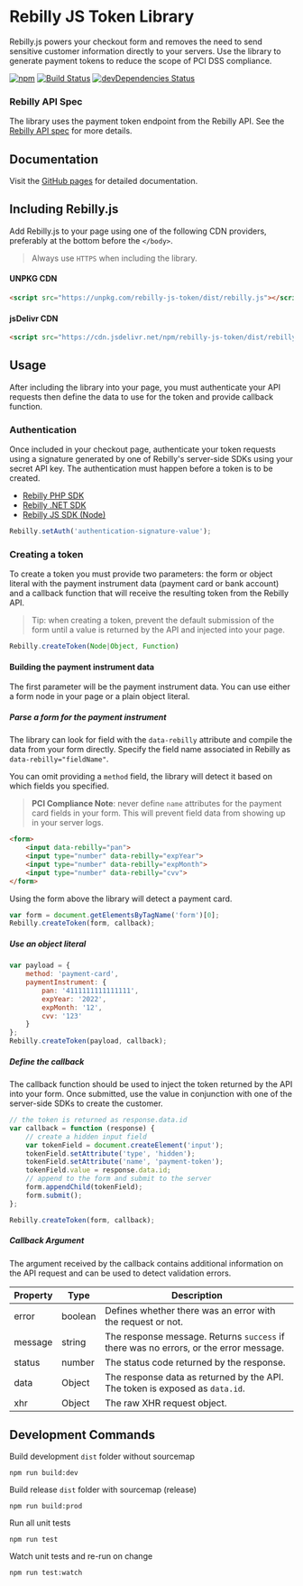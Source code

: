 # Rebilly JS Token Library

Rebilly.js powers your checkout form and removes the need to send sensitive customer information directly to your servers. Use the library to generate payment tokens to reduce the scope of PCI DSS compliance.

[![npm](https://img.shields.io/npm/v/rebilly-js-token.svg)](https://www.npmjs.com/package/rebilly-js-token)
[![Build Status](https://travis-ci.org/Rebilly/rebilly-js-token.svg?branch=master)](https://travis-ci.org/Rebilly/rebilly-js-token)
[![devDependencies Status](https://david-dm.org/Rebilly/rebilly-js-token/dev-status.svg)](https://david-dm.org/Rebilly/rebilly-js-token?type=dev)


### Rebilly API Spec
The library uses the payment token endpoint from the Rebilly API. See the [Rebilly API spec](https://rebilly.github.io/RebillyAPI/) for more details.

## Documentation
Visit the [GitHub pages](https://rebilly.github.io/rebilly-js-token/) for detailed documentation.

## Including Rebilly.js

Add Rebilly.js to your page using one of the following CDN providers, preferably at the bottom before the `</body>`. 

> Always use `HTTPS` when including the library.

#### UNPKG CDN

```html
<script src="https://unpkg.com/rebilly-js-token/dist/rebilly.js"></script>
```

#### jsDelivr CDN

```html
<script src="https://cdn.jsdelivr.net/npm/rebilly-js-token/dist/rebilly.min.js"></script>
```

## Usage

After including the library into your page, you must authenticate your API requests then define the data to use for the token and provide callback function.

### Authentication
Once included in your checkout page, authenticate your token requests using a signature generated by one of Rebilly's server-side SDKs using your secret API key. The authentication must happen before a token is to be created.

- [Rebilly PHP SDK](https://github.com/Rebilly/rebilly-php)
- [Rebilly .NET SDK](https://github.com/Rebilly/Rebilly-NET-SDK)
- [Rebilly JS SDK (Node)](https://github.com/Rebilly/rebilly-js-sdk)

```js
Rebilly.setAuth('authentication-signature-value');
```
 
### Creating a token
To create a token you must provide two parameters: the form or object literal with the payment instrument data (payment card or bank account) and a callback function that will receive the resulting token from the Rebilly API.

> Tip: when creating a token, prevent the default submission of the form until a value is returned by the API and injected into your page.

```js
Rebilly.createToken(Node|Object, Function)
```

#### Building the payment instrument data
The first parameter will be the payment instrument data. You can use either a form node in your page or a plain object literal.

##### Parse a form for the payment instrument
The library can look for field with the `data-rebilly` attribute and compile the data from your form directly. Specify the field name associated in Rebilly as `data-rebilly="fieldName"`.

You can omit providing a `method` field, the library will detect it based on which fields you specified.

> **PCI Compliance Note**: never define `name` attributes for the payment card fields in your form. This will prevent field data from showing up in your server logs.

```html
<form>
    <input data-rebilly="pan">
    <input type="number" data-rebilly="expYear">
    <input type="number" data-rebilly="expMonth">
    <input type="number" data-rebilly="cvv">
</form>
```

Using the form above the library will detect a payment card.

```js
var form = document.getElementsByTagName('form')[0];
Rebilly.createToken(form, callback);
```

##### Use an object literal
```js
var payload = {
    method: 'payment-card',
    paymentInstrument: {
        pan: '4111111111111111',
        expYear: '2022',
        expMonth: '12',
        cvv: '123'
    }
};
Rebilly.createToken(payload, callback);
```

##### Define the callback
The callback function should be used to inject the token returned by the API into your form. Once submitted, use the value in conjunction with one of the server-side SDKs to create the customer.

```js
// the token is returned as response.data.id
var callback = function (response) {
    // create a hidden input field
    var tokenField = document.createElement('input');
    tokenField.setAttribute('type', 'hidden');
    tokenField.setAttribute('name', 'payment-token');
    tokenField.value = response.data.id;
    // append to the form and submit to the server
    form.appendChild(tokenField);
    form.submit();
};

Rebilly.createToken(form, callback);
```

##### Callback Argument 
The argument received by the callback contains additional information on the API request and can be used to detect validation errors.

| Property | Type | Description |
| -------- | ---- | ----------- |
| error | boolean | Defines whether there was an error with the request or not. |
| message | string | The response message. Returns `success` if there was no errors, or the error message. |
| status | number | The status code returned by the response. |
| data | Object | The response data as returned by the API. The token is exposed as `data.id`. |
| xhr | Object | The raw XHR request object. |

## Development Commands

Build development `dist` folder without sourcemap
```
npm run build:dev
```
Build release `dist` folder with sourcemap (release)
```
npm run build:prod
```
Run all unit tests
```
npm run test
```
Watch unit tests and re-run on change
```
npm run test:watch
```
